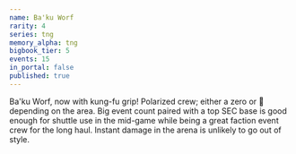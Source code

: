 ```yaml
---
name: Ba'ku Worf
rarity: 4
series: tng
memory_alpha: tng
bigbook_tier: 5
events: 15
in_portal: false
published: true
---
```


Ba'ku Worf, now with kung-fu grip! Polarized crew; either a zero or 💯 depending on the area. Big event count paired with a top SEC base is good enough for shuttle use in the mid-game while being a great faction event crew for the long haul. Instant damage in the arena is unlikely to go out of style.
